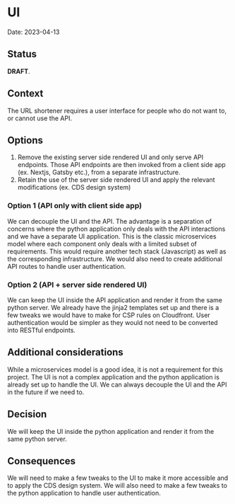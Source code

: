 # UI

Date: 2023-04-13

## Status

**DRAFT**.

## Context

The URL shortener requires a user interface for people who do not want to, or cannot use the API.

## Options

1. Remove the existing server side rendered UI and only serve API endpoints. Those API endpoints are then invoked from a client side app (ex. Nextjs, Gatsby etc.), from a separate infrastructure.
2. Retain the use of the server side rendered UI and apply the relevant modifications (ex. CDS design system)

### Option 1 (API only with client side app)

We can decouple the UI and the API. The advantage is a separation of concerns where the python application only deals with the API interactions and we have a separate UI application. This is the classic microservices model where each component only deals with a limited subset of requirements. This would require another tech stack (Javascript) as well as the corresponding infrastructure. We would also need to create additional API routes to handle user authentication.

### Option 2 (API + server side rendered UI)

We can keep the UI inside the API application and render it from the same python server. We already have the jinja2 templates set up and there is a few tweaks we would have to make for CSP rules on Cloudfront. User authentication would be simpler as they would not need to be converted into RESTful endpoints.

## Additional considerations

While a microservices model is a good idea, it is not a requirement for this project. The UI is not a complex application and the python application is already set up to handle the UI. We can always decouple the UI and the API in the future if we need to.

## Decision

We will keep the UI inside the python application and render it from the same python server.

## Consequences

We will need to make a few tweaks to the UI to make it more accessible and to apply the CDS design system. We will also need to make a few tweaks to the python application to handle user authentication.